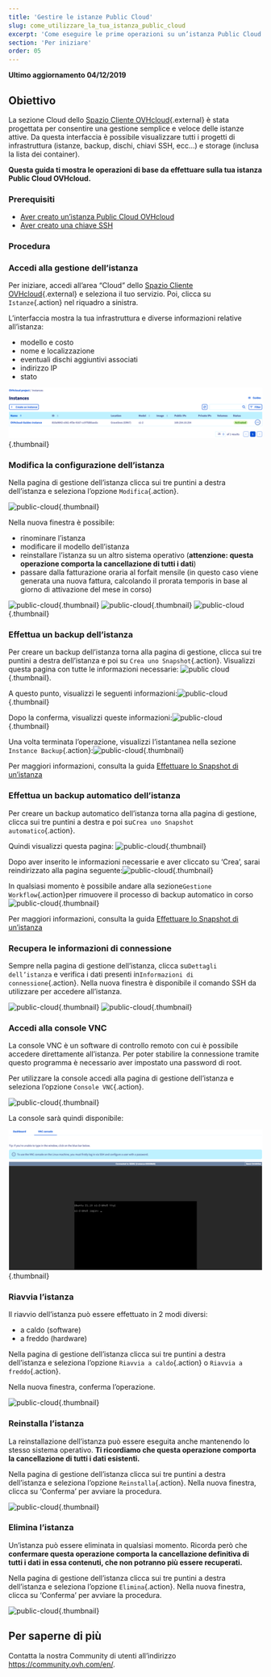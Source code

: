 ```yaml
---
title: 'Gestire le istanze Public Cloud'
slug: come_utilizzare_la_tua_istanza_public_cloud
excerpt: 'Come eseguire le prime operazioni su un’istanza Public Cloud OVHcloud'
section: 'Per iniziare'
order: 05
---
```


**Ultimo aggiornamento 04/12/2019**

## Obiettivo

La sezione Cloud dello [Spazio Cliente OVHcloud](https://www.ovh.com/auth/?action=gotomanager&from=https://www.ovh.it/&ovhSubsidiary=it){.external} è stata progettata per consentire una gestione semplice e veloce delle istanze attive.  Da questa interfaccia è possibile visualizzare tutti i progetti di infrastruttura (istanze, backup, dischi, chiavi SSH, ecc…) e storage (inclusa la lista dei container).

**Questa guida ti mostra le operazioni di base da effettuare sulla tua istanza Public Cloud OVHcloud.**

### Prerequisiti

- [Aver creato un’istanza Public Cloud OVHcloud](../primi-passi-public-cloud/)
- [Aver creato una chiave SSH](../creare-chiave-ssh/)

### Procedura

### Accedi alla gestione dell’istanza

Per iniziare, accedi all’area “Cloud” dello [Spazio Cliente OVHcloud](https://www.ovh.com/auth/?action=gotomanager&from=https://www.ovh.it/&ovhSubsidiary=it){.external} e seleziona il tuo servizio. Poi, clicca su `Istanze`{.action} nel riquadro a sinistra.

L’interfaccia mostra la tua infrastruttura e diverse informazioni relative all’istanza:

- modello e costo
- nome e localizzazione
- eventuali dischi aggiuntivi associati
- indirizzo IP
- stato

![public-cloud](images/compute.png){.thumbnail}

### Modifica la configurazione dell’istanza

Nella pagina di gestione dell’istanza clicca sui tre puntini a destra dell’istanza e seleziona l’opzione `Modifica`{.action}.

![public-cloud](images/edit.png){.thumbnail}

Nella nuova finestra è possibile:

- rinominare l’istanza 
- modificare il modello dell’istanza 
- reinstallare l’istanza su un altro sistema operativo (**attenzione: questa operazione comporta la cancellazione di tutti i dati**)
- passare dalla fatturazione oraria al forfait mensile (in questo caso viene generata una nuova fattura, calcolando il prorata temporis in base al giorno di attivazione del mese in corso)

![public-cloud](images/edit1.png){.thumbnail}
![public-cloud](images/edit2.png){.thumbnail}
![public-cloud](images/edit3.png){.thumbnail}

### Effettua un backup dell’istanza

Per creare un backup dell’istanza torna alla pagina di gestione,  clicca sui tre puntini a destra dell’istanza e poi su `Crea uno Snapshot`{.action}. Visualizzi questa pagina con tutte le informazioni necessarie: ![public cloud](images/backup.png){.thumbnail}.

A questo punto, visualizzi le seguenti informazioni:![public-cloud](images/backup1.png){.thumbnail}

Dopo la conferma, visualizzi queste informazioni:![public-cloud](images/backup2.png){.thumbnail}

Una volta terminata l’operazione, visualizzi l’istantanea nella sezione `Instance Backup`{.action}:![public-cloud](images/backup3.png){.thumbnail}

Per maggiori informazioni, consulta la guida [Effettuare lo Snapshot di un’istanza](../effettuare-snapshot-di-un-istanza/)

### Effettua un backup automatico dell’istanza

Per creare un backup automatico dell’istanza torna alla pagina di gestione, clicca sui tre puntini a destra e poi su`Crea uno Snapshot automatico`{.action}.

Quindi visualizzi questa pagina: ![public-cloud](images/backupauto1.png){.thumbnail}

Dopo aver inserito le informazioni necessarie e aver cliccato su ‘Crea’, sarai reindirizzato alla pagina seguente:![public-cloud](images/backupauto2.png){.thumbnail}

In qualsiasi momento è possibile andare alla sezione`Gestione Workflow`{.action}per rimuovere il processo di backup automatico in corso![public-cloud](images/backupautodelete.png){.thumbnail}

Per maggiori informazioni, consulta la guida [Effettuare lo Snapshot di un’istanza](../effettuare-snapshot-di-un-istanza/)

### Recupera le informazioni di connessione

Sempre nella pagina di gestione dell’istanza, clicca su`Dettagli dell’istanza` e verifica i dati presenti in`Informazioni di connessione`{.action}. Nella nuova finestra è disponibile il comando SSH da utilizzare per accedere all’istanza.

![public-cloud](images/instancedetails1.png){.thumbnail}
![public-cloud](images/instancedetails.png){.thumbnail}

### Accedi alla console VNC

La console VNC è un software di controllo remoto con cui è possibile accedere direttamente all’istanza.  Per poter stabilire la connessione tramite questo programma è necessario aver impostato una password di root.

Per utilizzare la console accedi alla pagina di gestione dell’istanza e seleziona l’opzione `Console VNC`{.action}.

![public-cloud](images/vnc.png){.thumbnail}

La console sarà quindi disponibile:

![public-cloud](images/vnc1.png){.thumbnail}

### Riavvia l’istanza

Il riavvio dell’istanza può essere effettuato in 2 modi diversi:

- a caldo (software)
- a freddo (hardware)

Nella pagina di gestione dell’istanza clicca sui tre puntini a destra dell’istanza e seleziona l’opzione `Riavvia a caldo`{.action} o `Riavvia a freddo`{.action}.

Nella nuova finestra, conferma l’operazione.

![public-cloud](images/reboot.png){.thumbnail}

### Reinstalla l’istanza

La reinstallazione dell’istanza può essere eseguita anche mantenendo lo stesso sistema operativo. **Ti ricordiamo che questa operazione comporta la cancellazione di tutti i dati esistenti.**

Nella pagina di gestione dell’istanza clicca sui tre puntini a destra dell’istanza e seleziona l’opzione `Reinstalla`{.action}. Nella nuova finestra, clicca su ‘Conferma’ per avviare la procedura.

![public-cloud](images/reinstall.png){.thumbnail}

### Elimina l’istanza

Un’istanza può essere eliminata in qualsiasi momento. Ricorda però che **confermare questa operazione comporta la cancellazione definitiva di tutti i dati in essa contenuti, che non potranno più essere recuperati.**

Nella pagina di gestione dell’istanza clicca sui tre puntini a destra dell’istanza e seleziona l’opzione `Elimina`{.action}. Nella nuova finestra, clicca su ‘Conferma’ per avviare la procedura. 

![public-cloud](images/delete.png){.thumbnail}

## Per saperne di più 

Contatta la nostra Community di utenti all’indirizzo <https://community.ovh.com/en/>.